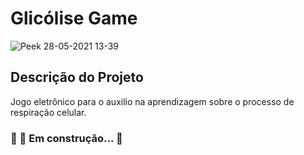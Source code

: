 # Glicólise Game
![Peek 28-05-2021 13-39](https://user-images.githubusercontent.com/62730379/120020309-e9f8fd80-bfbf-11eb-9e41-d276485bfbf4.gif)
## Descrição do Projeto
Jogo eletrônico para o auxilio na aprendizagem sobre o processo de respiração celular.

### 🚧  🚀 Em construção...  🚧
